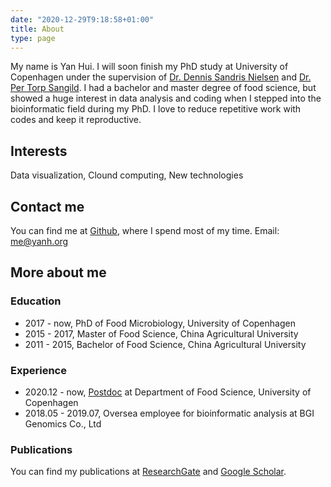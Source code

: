 ```yaml
---
date: "2020-12-29T9:18:58+01:00"
title: About
type: page
---
```


My name is Yan Hui. I will soon finish my PhD study at University of Copenhagen under the supervision of [Dr. Dennis Sandris Nielsen](https://food.ku.dk/english/staff/?pure=en%2Fpersons%2Fdennis-sandris-nielsen(08539a0e-05f4-454e-ad2a-de195363dbd1)%2Factivities.html) and [Dr. Per Torp Sangild](https://ivh.ku.dk/english/employees/?pure=en%2Fpersons%2Fper-torp-sangild(d0225a7f-ad88-418d-8660-bff37f7358d9)%2Fdownloads.html). I had a bachelor and master degree of food science, but showed a huge interest in data analysis and coding when I stepped into the bioinformatic field during my PhD. I love to reduce repetitive work with codes and keep it reproductive. 

## Interests
Data visualization, Clound computing, New technologies

## Contact me
You can find me at [Github](https://github.com/yanhui09), where I spend most of my time. Email: me@yanh.org

## More about me 
### Education

- 2017 - now, PhD of Food Microbiology, University of Copenhagen 
- 2015 - 2017, Master of Food Science, China Agricultural University 
- 2011 - 2015, Bachelor of Food Science, China Agricultural University 

### Experience

- 2020.12 - now, [Postdoc](https://food.ku.dk/english/staff/?pure=en/persons/604681) at Department of Food Science, University of Copenhagen
- 2018.05 - 2019.07, Oversea employee for bioinformatic analysis at BGI Genomics Co., Ltd

### Publications
You can find my publications at [ResearchGate](https://www.researchgate.net/profile/Yan_Hui4) and [Google Scholar](https://scholar.google.com/citations?user=BJ5H46gAAAAJ&hl=en).




